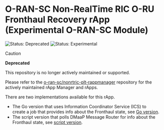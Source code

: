 <!--
 -
   ========================LICENSE_START=================================
   O-RAN-SC
   %%
   Copyright (C) 2023: Nordix Foundation
   Copyright 2023-2025: OpenInfra Foundation Europe
   %%
   Licensed under the Apache License, Version 2.0 (the "License");
   you may not use this file except in compliance with the License.
   You may obtain a copy of the License at

        http://www.apache.org/licenses/LICENSE-2.0

   Unless required by applicable law or agreed to in writing, software
   distributed under the License is distributed on an "AS IS" BASIS,
   WITHOUT WARRANTIES OR CONDITIONS OF ANY KIND, either express or implied.
   See the License for the specific language governing permissions and
   limitations under the License.
   ========================LICENSE_END===================================

-->

# O-RAN-SC Non-RealTime RIC O-RU Fronthaul Recovery rApp (Experimental O-RAN-SC Module)

![Status: Deprecated](https://img.shields.io/badge/status-deprecated-red)
![Status: Experimental](https://img.shields.io/badge/CVE%20Support-none-lightgrey)

> [!CAUTION]
> **Deprecated**
>
> This repository is no longer actively maintained or supported.
>
> Please refer to the [o-ran-sc/nonrtric-plt-rappmanager](https://github.com/o-ran-sc/nonrtric-plt-rappmanager) repository for the actively maintained rApp Manager and rApps.

There are two implementations available for this rApp.

- The Go version that uses Information Coordinator Service (ICS) to create a job that provides info about the Fronthaul state, see [Go version](goversion/README.md).
- The script version that polls DMaaP Message Router for info about the Fronthaul state, see [script version](scriptversion/README.md).
